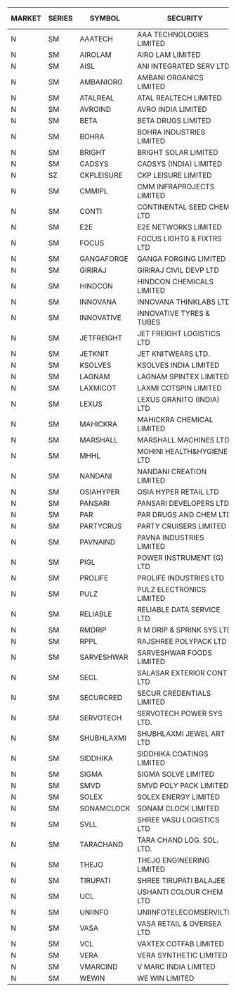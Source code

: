 


| MARKET | SERIES | SYMBOL | SECURITY | PREV CL PR | OPEN PRICE | HIGH PRICE | LOW PRICE | CLOSE PRICE | NET TRDVAL | NET TRDQTY | CORP IND | HI 52 WK | LO 52 WK |
| ----- | ----- | ----- | ----- | ----- | ----- | ----- | ----- | ----- | ----- | ----- | ----- | ----- | ----- |
| N | SM | AAATECH | AAA TECHNOLOGIES LIMITED | 43.00 | 43.00 | 48.00 | 43.00 | 46.50 | 2583600.00 | 57000 |  | 51.00 | 42.00 |
| N | SM | AIROLAM | AIRO LAM LIMITED | 26.00 | 26.50 | 26.50 | 26.50 | 26.50 | 79500.00 | 3000 |  | 36.00 | 17.35 |
| N | SM | AISL | ANI INTEGRATED SERV LTD. | 45.35 | 45.45 | 45.45 | 44.30 | 44.80 | 1072080.00 | 24000 |  | 46.85 | 17.45 |
| N | SM | AMBANIORG | AMBANI ORGANICS LIMITED | 80.95 | 76.95 | 76.95 | 76.95 | 76.95 | 307800.00 | 4000 |  | 114.85 | 42.35 |
| N | SM | ATALREAL | ATAL REALTECH LIMITED | 34.60 | 36.00 | 40.80 | 35.50 | 35.50 | 237280.00 | 6400 |  | 51.00 | 32.80 |
| N | SM | AVROIND | AVRO INDIA LIMITED | 39.00 | 38.00 | 38.00 | 38.00 | 38.00 | 76000.00 | 2000 |  | 51.00 | 35.00 |
| N | SM | BETA | BETA DRUGS LIMITED | 301.10 | 286.05 | 286.05 | 286.05 | 286.05 | 3661440.00 | 12800 |  | 350.20 | 47.00 |
| N | SM | BOHRA | BOHRA INDUSTRIES LIMITED | 6.95 | 7.25 | 7.25 | 6.65 | 6.65 | 989400.00 | 148000 |  | 7.25 | .95 |
| N | SM | BRIGHT | BRIGHT SOLAR LIMITED | 10.70 | 10.50 | 10.50 | 10.40 | 10.40 | 94200.00 | 9000 |  | 15.55 | 5.55 |
| N | SM | CADSYS | CADSYS (INDIA) LIMITED | 28.10 | 26.70 | 26.70 | 26.70 | 26.70 | 106800.00 | 4000 |  | 30.00 | 17.90 |
| N | SZ | CKPLEISURE | CKP LEISURE LIMITED | 2.75 | 2.85 | 2.85 | 2.85 | 2.85 | 11400.00 | 4000 |  | 2.85 | 2.25 |
| N | SM | CMMIPL | CMM INFRAPROJECTS LIMITED | 18.50 | 19.40 | 19.40 | 19.40 | 19.40 | 174600.00 | 9000 |  | 19.65 | 2.25 |
| N | SM | CONTI | CONTINENTAL SEED CHEM LTD | 5.45 | 5.70 | 5.70 | 5.70 | 5.70 | 18998.10 | 3333 |  | 14.60 | 5.20 |
| N | SM | E2E | E2E NETWORKS LIMITED | 39.30 | 39.80 | 39.80 | 39.80 | 39.80 | 79600.00 | 2000 |  | 61.30 | 18.80 |
| N | SM | FOCUS | FOCUS LIGHTG & FIXTRS LTD | 22.95 | 22.50 | 22.60 | 22.50 | 22.60 | 203100.00 | 9000 |  | 25.45 | 15.60 |
| N | SM | GANGAFORGE | GANGA FORGING LIMITED | 74.85 | 74.50 | 75.00 | 74.50 | 74.85 | 2390400.00 | 32000 |  | 75.00 | 9.50 |
| N | SM | GIRIRAJ | GIRIRAJ CIVIL DEVP LTD | 69.75 | 73.00 | 73.00 | 73.00 | 73.00 | 87600.00 | 1200 |  | 93.50 | 46.50 |
| N | SM | HINDCON | HINDCON CHEMICALS LIMITED | 34.30 | 35.45 | 37.25 | 34.90 | 35.40 | 2594400.00 | 72000 |  | 42.95 | 8.25 |
| N | SM | INNOVANA | INNOVANA THINKLABS LTD. | 172.50 | 175.70 | 175.70 | 175.70 | 175.70 | 175700.00 | 1000 |  | 196.45 | 70.25 |
| N | SM | INNOVATIVE | INNOVATIVE TYRES & TUBES | 7.75 | 7.40 | 7.40 | 7.40 | 7.40 | 44400.00 | 6000 |  | 10.35 | 5.65 |
| N | SM | JETFREIGHT | JET FREIGHT LOGISTICS LTD | 15.50 | 16.25 | 16.25 | 16.25 | 16.25 | 65000.00 | 4000 |  | 21.60 | 11.90 |
| N | SM | JETKNIT | JET KNITWEARS LTD. | 21.70 | 21.80 | 21.80 | 21.80 | 21.80 | 32700.00 | 1500 |  | 29.15 | 18.00 |
| N | SM | KSOLVES | KSOLVES INDIA LIMITED | 1636.40 | 1715.00 | 1718.20 | 1554.60 | 1554.60 | 23412975.00 | 14100 |  | 1718.20 | 102.05 |
| N | SM | LAGNAM | LAGNAM SPINTEX LIMITED | 25.70 | 26.25 | 26.25 | 26.25 | 26.25 | 78750.00 | 3000 |  | 26.40 | 6.60 |
| N | SM | LAXMICOT | LAXMI COTSPIN LIMITED | 15.70 | 16.50 | 16.50 | 14.25 | 14.25 | 184500.00 | 12000 |  | 17.70 | 7.50 |
| N | SM | LEXUS | LEXUS GRANITO (INDIA) LTD | 12.60 | 13.10 | 13.10 | 13.10 | 13.10 | 13100.00 | 1000 |  | 22.50 | 5.20 |
| N | SM | MAHICKRA | MAHICKRA CHEMICAL LIMITED | 91.85 | 90.00 | 90.00 | 90.00 | 90.00 | 270000.00 | 3000 |  | 93.00 | 70.00 |
| N | SM | MARSHALL | MARSHALL MACHINES LTD | 15.75 | 15.00 | 15.00 | 15.00 | 15.00 | 135000.00 | 9000 |  | 16.95 | 4.85 |
| N | SM | MHHL | MOHINI HEALTH&HYGIENE LTD | 27.65 | 26.30 | 26.30 | 26.30 | 26.30 | 394500.00 | 15000 |  | 39.50 | 11.80 |
| N | SM | NANDANI | NANDANI CREATION LIMITED | 30.45 | 31.70 | 31.70 | 31.70 | 31.70 | 158500.00 | 5000 |  | 31.70 | 7.65 |
| N | SM | OSIAHYPER | OSIA HYPER RETAIL LTD | 170.00 | 150.10 | 169.95 | 150.10 | 169.95 | 263980.00 | 1600 |  | 246.00 | 117.00 |
| N | SM | PANSARI | PANSARI DEVELOPERS LTD. | 52.75 | 53.50 | 53.50 | 53.50 | 53.50 | 642000.00 | 12000 |  | 54.00 | 21.90 |
| N | SM | PAR | PAR DRUGS AND CHEM LTD | 68.85 | 65.50 | 65.50 | 65.45 | 65.45 | 1047400.00 | 16000 |  | 136.50 | 33.00 |
| N | SM | PARTYCRUS | PARTY CRUISERS LIMITED | 21.80 | 21.80 | 21.85 | 21.50 | 21.50 | 173300.00 | 8000 |  | 39.90 | 16.55 |
| N | SM | PAVNAIND | PAVNA INDUSTRIES LIMITED | 167.00 | 166.00 | 166.00 | 165.10 | 165.10 | 264880.00 | 1600 |  | 172.00 | 165.05 |
| N | SM | PIGL | POWER INSTRUMENT (G) LTD | 84.25 | 80.05 | 81.10 | 80.05 | 81.10 | 644600.00 | 8000 |  | 86.65 | 9.50 |
| N | SM | PROLIFE | PROLIFE INDUSTRIES LTD | 70.65 | 74.15 | 74.15 | 74.15 | 74.15 | 222450.00 | 3000 |  | 74.15 | 30.50 |
| N | SM | PULZ | PULZ ELECTRONICS LIMITED | 15.55 | 16.30 | 16.30 | 16.30 | 16.30 | 65200.00 | 4000 |  | 16.65 | 9.75 |
| N | SM | RELIABLE | RELIABLE DATA SERVICE LTD | 26.75 | 28.00 | 28.00 | 28.00 | 28.00 | 134400.00 | 4800 |  | 31.00 | 21.85 |
| N | SM | RMDRIP | R M DRIP & SPRINK SYS LTD | 17.75 | 18.45 | 18.60 | 18.00 | 18.60 | 442100.00 | 24000 |  | 63.00 | 15.50 |
| N | SM | RPPL | RAJSHREE POLYPACK LTD | 113.00 | 116.95 | 116.95 | 110.20 | 114.60 | 2368550.00 | 21000 |  | 121.00 | 52.35 |
| N | SM | SARVESHWAR | SARVESHWAR FOODS LIMITED | 30.40 | 30.45 | 30.45 | 30.45 | 30.45 | 48720.00 | 1600 |  | 37.85 | 9.60 |
| N | SM | SECL | SALASAR EXTERIOR CONT LTD | 19.50 | 20.40 | 20.40 | 18.75 | 18.75 | 117450.00 | 6000 |  | 43.00 | 9.90 |
| N | SM | SECURCRED | SECUR CREDENTIALS LIMITED | 23.20 | 22.05 | 24.35 | 22.05 | 24.35 | 135270.00 | 6000 |  | 24.35 | 12.00 |
| N | SM | SERVOTECH | SERVOTECH POWER SYS LTD. | 18.95 | 18.75 | 18.75 | 18.75 | 18.75 | 825000.00 | 44000 |  | 23.80 | 10.10 |
| N | SM | SHUBHLAXMI | SHUBHLAXMI JEWEL ART LTD | 14.00 | 14.00 | 14.00 | 13.30 | 13.30 | 121450.00 | 9000 |  | 29.90 | 12.05 |
| N | SM | SIDDHIKA | SIDDHIKA COATINGS LIMITED | 56.65 | 52.10 | 52.10 | 52.05 | 52.05 | 208300.00 | 4000 |  | 58.00 | 51.00 |
| N | SM | SIGMA | SIGMA SOLVE LIMITED | 80.40 | 88.40 | 88.40 | 88.40 | 88.40 | 265200.00 | 3000 |  | 88.40 | 33.80 |
| N | SM | SMVD | SMVD POLY PACK LIMITED | 15.35 | 16.10 | 16.10 | 16.10 | 16.10 | 64400.00 | 4000 |  | 17.90 | 6.45 |
| N | SM | SOLEX | SOLEX ENERGY LIMITED | 52.00 | 54.50 | 54.50 | 50.00 | 50.00 | 2913800.00 | 58000 |  | 59.20 | 20.15 |
| N | SM | SONAMCLOCK | SONAM CLOCK LIMITED | 61.00 | 62.00 | 63.00 | 58.00 | 58.00 | 1088550.00 | 18000 |  | 66.00 | 38.00 |
| N | SM | SVLL | SHREE VASU LOGISTICS LTD | 92.00 | 96.00 | 96.00 | 96.00 | 96.00 | 96000.00 | 1000 |  | 104.00 | 76.00 |
| N | SM | TARACHAND | TARA CHAND LOG. SOL. LTD. | 37.00 | 37.00 | 37.00 | 37.00 | 37.00 | 74000.00 | 2000 |  | 42.85 | 26.00 |
| N | SM | THEJO | THEJO ENGINEERING LIMITED | 1962.05 | 1995.00 | 2050.00 | 1932.00 | 2010.00 | 1599380.00 | 800 |  | 2255.00 | 490.00 |
| N | SM | TIRUPATI | SHREE TIRUPATI BALAJEE | 40.90 | 40.00 | 40.00 | 40.00 | 40.00 | 3840000.00 | 96000 |  | 72.25 | 25.70 |
| N | SM | UCL | USHANTI COLOUR CHEM LTD | 34.00 | 32.00 | 40.80 | 32.00 | 40.80 | 744500.00 | 20000 |  | 42.40 | 24.00 |
| N | SM | UNIINFO | UNIINFOTELECOMSERVILTD | 18.95 | 18.90 | 18.90 | 18.05 | 18.05 | 73900.00 | 4000 |  | 27.45 | 7.85 |
| N | SM | VASA | VASA RETAIL & OVERSEA LTD | 5.80 | 6.05 | 6.05 | 6.05 | 6.05 | 24200.00 | 4000 |  | 7.55 | 4.95 |
| N | SM | VCL | VAXTEX COTFAB LIMITED | 47.90 | 46.00 | 49.00 | 46.00 | 49.00 | 718050.00 | 15000 |  | 49.00 | 17.00 |
| N | SM | VERA | VERA SYNTHETIC LIMITED | 30.00 | 30.10 | 30.10 | 30.10 | 30.10 | 270900.00 | 9000 |  | 65.90 | 29.25 |
| N | SM | VMARCIND | V MARC INDIA LIMITED | 36.10 | 37.50 | 37.60 | 29.55 | 34.05 | 2510700.00 | 72000 |  | 45.00 | 29.55 |
| N | SM | WEWIN | WE WIN LIMITED | 16.90 | 17.70 | 17.70 | 17.70 | 17.70 | 53100.00 | 3000 |  | 60.00 | 13.55 |



